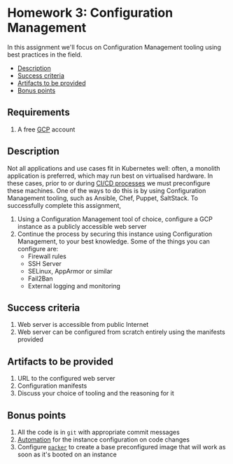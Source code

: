 # Homework 3: Configuration Management

In this assignment we'll focus on Configuration Management tooling using best practices in the field.

<!-- toc -->

- [Description](#description)
- [Success criteria](#success-criteria)
- [Artifacts to be provided](#artifacts-to-be-provided)
- [Bonus points](#bonus-points)

<!-- tocstop -->

## Requirements

1. A free [GCP](https://cloud.google.com/free) account

## Description

Not all applications and use cases fit in Kubernetes well: often, a monolith application is preferred, which may run best on virtualised hardware. In these cases, prior to or during [CI/CD processes](ci.md) we must preconfigure these machines. One of the ways to do this is by using Configuration Management tooling, such as Ansible, Chef, Puppet, SaltStack. To successfully complete this assignment,

1. Using a Configuration Management tool of choice, configure a GCP instance as a publicly accessible web server
1. Continue the process by securing this instance using Configuration Management, to your best knowledge. Some of the things you can configure are:
    - Firewall rules
    - SSH Server
    - SELinux, AppArmor or similar
    - Fail2Ban
    - External logging and monitoring

## Success criteria

1. Web server is accessible from public Internet
1. Web server can be configured from scratch entirely using the manifests provided

## Artifacts to be provided

1. URL to the configured web server
1. Configuration manifests
1. Discuss your choice of tooling and the reasoning for it

## Bonus points

1. All the code is in `git` with appropriate commit messages
1. [Automation](ci.md) for the instance configuration on code changes
1. Configure [`packer`](https://www.packer.io/) to create a base preconfigured image that will work as soon as it's booted on an instance
